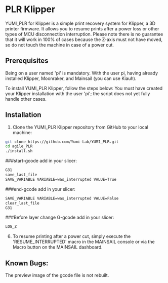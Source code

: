 # PLR Klipper

YUMI_PLR for Klipper is a simple print recovery system for Klipper, a 3D printer firmware. It allows you to resume prints after a power loss or other types of MCU disconnection interruption. Please note there is no guarantee that it will work in 100% of cases because the Z-axis must not have moved, so do not touch the machine in case of a power cut.

## Prerequisites
Being on a user named 'pi' is mandatory. With the user pi, having already installed Klipper, Moonraker, and Mainsail (you can use Kiauh).

To install YUMI_PLR Klipper, follow the steps below:
You must have created your Klipper installation with the user 'pi'; the script does not yet fully handle other cases.

## Installation
1. Clone the YUMI_PLR Klipper repository from GitHub to your local machine:
```bash
git clone https://github.com/Yumi-Lab/YUMI_PLR.git
cd agile_PLR
./install.sh
```

###start-gcode add in your slicer:
```bash
G31
save_last_file
SAVE_VARIABLE VARIABLE=was_interrupted VALUE=True
```

###end-gcode add in your slicer:
```bash
SAVE_VARIABLE VARIABLE=was_interrupted VALUE=False
clear_last_file
G31
```
###Before layer change G-gcode add in your slicer:
```bash
LOG_Z
```
6. To resume printing after a power cut, simply execute the 'RESUME_INTERRUPTED' macro in the MAINSAIL console or via the Macro button on the MAINSAIL dashboard.

## Known Bugs:
The preview image of the gcode file is not rebuilt.
 




